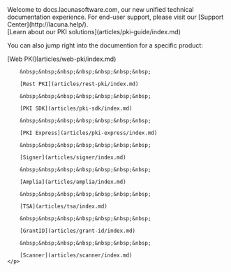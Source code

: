 ﻿---
_disableContribution: true
---
<div class="centered intro">
	Welcome to docs.lacunasoftware.com, our new unified technical documentation experience. For end-user support, please visit our [Support Center](http://lacuna.help/).
</div>

<div class="centered main-feature">
	[Learn about our PKI solutions](articles/pki-guide/index.md)
</div>

<div class="centered sub-features">
	<p>
		You can also jump right into the documention for a specific product:
	</p>
	<p>
		[Web PKI](articles/web-pki/index.md)
		
		&nbsp;&nbsp;&nbsp;&nbsp;&nbsp;&nbsp;&nbsp;
		
		[Rest PKI](articles/rest-pki/index.md)
		
		&nbsp;&nbsp;&nbsp;&nbsp;&nbsp;&nbsp;&nbsp;
		
		[PKI SDK](articles/pki-sdk/index.md)

		&nbsp;&nbsp;&nbsp;&nbsp;&nbsp;&nbsp;&nbsp;
		
		[PKI Express](articles/pki-express/index.md)

		&nbsp;&nbsp;&nbsp;&nbsp;&nbsp;&nbsp;&nbsp;
		
		[Signer](articles/signer/index.md)

		&nbsp;&nbsp;&nbsp;&nbsp;&nbsp;&nbsp;&nbsp;
		
		[Amplia](articles/amplia/index.md)

		&nbsp;&nbsp;&nbsp;&nbsp;&nbsp;&nbsp;&nbsp;
		
		[TSA](articles/tsa/index.md)

		&nbsp;&nbsp;&nbsp;&nbsp;&nbsp;&nbsp;&nbsp;

		[GrantID](articles/grant-id/index.md)

		&nbsp;&nbsp;&nbsp;&nbsp;&nbsp;&nbsp;&nbsp;
		
		[Scanner](articles/scanner/index.md)
	</p>
</div>
